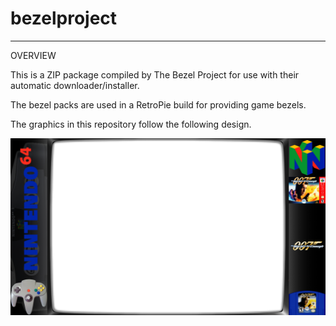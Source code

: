 # bezelproject

-------
OVERVIEW

This is a ZIP package compiled by The Bezel Project for use with their automatic downloader/installer.

The bezel packs are used in a RetroPie build for providing game bezels.

The graphics in this repository follow the following design.

![Sample bezel](https://github.com/thebezelproject/bezelprojectSA-N64/blob/master/retroarch/overlay/GameBezels/N64/007%20-%20The%20World%20Is%20Not%20Enough%20(Europe)%20(En%2CFr%2CDe).png?raw=true)
